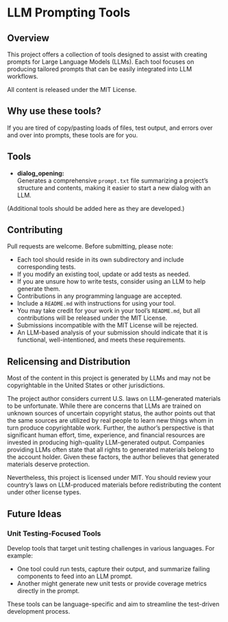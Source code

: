 # LLM Prompting Tools

## Overview

This project offers a collection of tools designed to assist with creating prompts for Large Language Models (LLMs). Each tool focuses on producing tailored prompts that can be easily integrated into LLM workflows.

All content is released under the MIT License.

## Why use these tools?

If you are tired of copy/pasting loads of files, test output, and errors over and over into prompts, these tools are for you.

## Tools

- **dialog_opening:**  
  Generates a comprehensive `prompt.txt` file summarizing a project’s structure and contents, making it easier to start a new dialog with an LLM.

(Additional tools should be added here as they are developed.)

## Contributing

Pull requests are welcome. Before submitting, please note:

- Each tool should reside in its own subdirectory and include corresponding tests.
- If you modify an existing tool, update or add tests as needed.
- If you are unsure how to write tests, consider using an LLM to help generate them.
- Contributions in any programming language are accepted.
- Include a `README.md` with instructions for using your tool.
- You may take credit for your work in your tool’s `README.md`, but all contributions will be released under the MIT License.
- Submissions incompatible with the MIT License will be rejected.
- An LLM-based analysis of your submission should indicate that it is functional, well-intentioned, and meets these requirements.

## Relicensing and Distribution

Most of the content in this project is generated by LLMs and may not be copyrightable in the United States or other jurisdictions.

The project author considers current U.S. laws on LLM-generated materials to be unfortunate. While there are concerns that LLMs are trained on unknown sources of uncertain copyright status, the author points out that the same sources are  utilized by real people to learn new things whom in turn produce copyrightable work. Further, the author’s perspective is that significant human effort, time, experience, and financial resources are invested in producing high-quality LLM-generated output. Companies providing LLMs often state that all rights to generated materials belong to the account holder. Given these factors, the author believes that generated materials deserve protection.

Nevertheless, this project is licensed under MIT. You should review your country’s laws on LLM-produced materials before redistributing the content under other license types.

## Future Ideas

### Unit Testing-Focused Tools

Develop tools that target unit testing challenges in various languages. For example:

- One tool could run tests, capture their output, and summarize failing components to feed into an LLM prompt.
- Another might generate new unit tests or provide coverage metrics directly in the prompt.
  
These tools can be language-specific and aim to streamline the test-driven development process.

